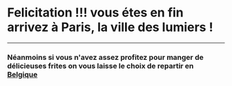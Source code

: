 #  Felicitation !!!  vous étes en fin arrivez à Paris, la ville des lumiers ! 
***
### Néanmoins si vous n'avez assez profitez pour manger de délicieuses frites on vous laisse le choix de repartir en [Belgique](https://github.com/ZERMANESARA/MyLabyrinth/blob/FB_AddImageBranch/Belgique.md)   
